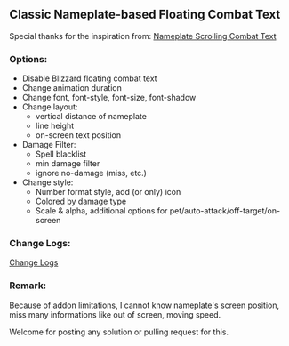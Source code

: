 ## Classic Nameplate-based Floating Combat Text

Special thanks for the inspiration from: [Nameplate Scrolling Combat Text](https://www.curseforge.com/wow/addons/nameplate-scrolling-combat-text)

### Options:

* Disable Blizzard floating combat text
* Change animation duration
* Change font, font-style, font-size, font-shadow
* Change layout:
  * vertical distance of nameplate
  * line height
  * on-screen text position
* Damage Filter:
  * Spell blacklist
  * min damage filter
  * ignore no-damage (miss, etc.)
* Change style:
  * Number format style, add (or only) icon
  * Colored by damage type
  * Scale & alpha, additional options for pet/auto-attack/off-target/on-screen

### Change Logs:

[Change Logs](CHANGELOGS.md)

### Remark:

Because of addon limitations, I cannot know nameplate's screen position, miss many informations like out of screen, moving speed.

Welcome for posting any solution or pulling request for this.
